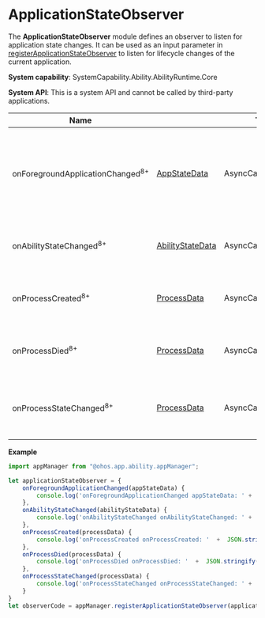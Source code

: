 # ApplicationStateObserver

The **ApplicationStateObserver** module defines an observer to listen for application state changes. It can be used as an input parameter in [registerApplicationStateObserver](js-apis-application-appManager.md#appmanagerregisterapplicationstateobserver8) to listen for lifecycle changes of the current application.

**System capability**: SystemCapability.Ability.AbilityRuntime.Core

**System API**: This is a system API and cannot be called by third-party applications.

| Name                    |                      | Type    | Readable| Writable| Description                      |
| ----------------------- | ---------| ---- | ---- | ------------------------- | ------------------------- |
| onForegroundApplicationChanged<sup>8+</sup>         | [AppStateData](js-apis-inner-application-appStateData.md) | AsyncCallback\<void>   | Yes  | No  | Callback invoked when the foreground or background state of an application changes.                   |
| onAbilityStateChanged<sup>8+</sup>  | [AbilityStateData](js-apis-inner-application-abilityStateData.md) | AsyncCallback\<void>   | Yes  | No | Callback invoked when the ability state changes.                 |
| onProcessCreated<sup>8+</sup>         | [ProcessData](js-apis-inner-application-processData.md) | AsyncCallback\<void>   | Yes  | No  | Callback invoked when a process is created.                 |
| onProcessDied<sup>8+</sup>         | [ProcessData](js-apis-inner-application-processData.md) | AsyncCallback\<void>   | Yes  | No  | Callback invoked when a process is destroyed.                 |
| onProcessStateChanged<sup>8+</sup>         | [ProcessData](js-apis-inner-application-processData.md) | AsyncCallback\<void>   | Yes  | No  | Callback invoked when the process state is changed.                 |

**Example**
```ts
import appManager from "@ohos.app.ability.appManager";

let applicationStateObserver = {
    onForegroundApplicationChanged(appStateData) {
        console.log('onForegroundApplicationChanged appStateData: ' +  JSON.stringify(appStateData));
    },
    onAbilityStateChanged(abilityStateData) {
        console.log('onAbilityStateChanged onAbilityStateChanged: ' +  JSON.stringify(abilityStateData));
    },
    onProcessCreated(processData) {
        console.log('onProcessCreated onProcessCreated: '  +  JSON.stringify(processData));
    },
    onProcessDied(processData) {
        console.log('onProcessDied onProcessDied: '  +  JSON.stringify(processData));
    },
    onProcessStateChanged(processData) {
        console.log('onProcessStateChanged onProcessStateChanged: ' +  JSON.stringify(processData));
    }
}
let observerCode = appManager.registerApplicationStateObserver(applicationStateObserver);
```

